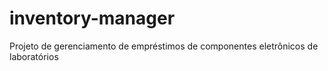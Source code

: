 # inventory-manager
Projeto de gerenciamento de empréstimos de componentes eletrônicos de laboratórios
